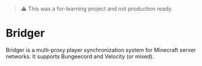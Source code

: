 > :warning: This was a for-learning project and not production ready.

# Bridger
Bridger is a multi-proxy player synchronization system for Minecraft server networks. It supports Bungeecord and Velocity (or mixed).
